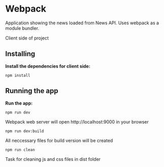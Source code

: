 # Webpack 

Application showing the news loaded from News API. Uses webpack as a module bundler. 

Client side of project

## Installing

**Install the dependencies for client side:**

```
npm install
```

## Running the app

**Run the app:**

```
npm run dev
```

Webpack web server will open http://localhost:9000 in your browser

```
npm run dev:build
```

All neccessary files for build version will be created

```
npm run clean
```

Task for cleaning js and css files in dist folder
